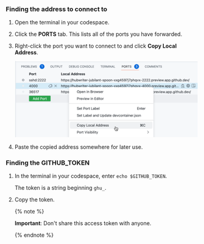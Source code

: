 ### Finding the address to connect to

1. Open the terminal in your codespace.
1. Click the **PORTS** tab. This lists all of the ports you have forwarded.
1. Right-click the port you want to connect to and click **Copy Local Address**.

   ![Screenshot of 'Copy Local Address' in the right-click menu](/assets/images/help/codespaces/copy-local-address.png)

1. Paste the copied address somewhere for later use.

### Finding the GITHUB_TOKEN

1. In the terminal in your codespace, enter `echo $GITHUB_TOKEN`.

   The token is a string beginning `ghu_`.

1. Copy the token.

   {% note %}

   **Important**: Don't share this access token with anyone.

   {% endnote %}